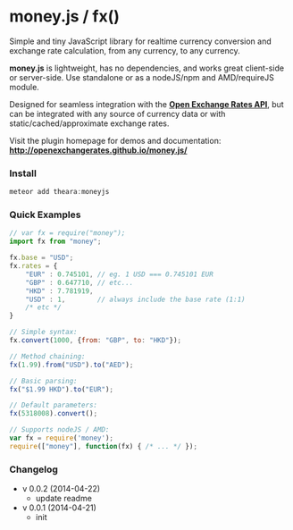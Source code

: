 # money.js / fx() 

Simple and tiny JavaScript library for realtime currency conversion and exchange rate calculation, from any currency, to any currency. 

**money.js** is lightweight, has no dependencies, and works great client-side or server-side. Use standalone or as a nodeJS/npm and AMD/requireJS module.

Designed for seamless integration with the **[Open Exchange Rates API](https://openexchangerates.org "Free reliable exchange rates/currency conversion data API")**, but can be integrated with any source of currency data or with static/cached/approximate exchange rates.

Visit the plugin homepage for demos and documentation: **http://openexchangerates.github.io/money.js/**

### Install
```js
meteor add theara:moneyjs
```
### Quick Examples
```js
// var fx = require("money");
import fx from "money";

fx.base = "USD";
fx.rates = {
	"EUR" : 0.745101, // eg. 1 USD === 0.745101 EUR
	"GBP" : 0.647710, // etc...
	"HKD" : 7.781919,
	"USD" : 1,        // always include the base rate (1:1)
	/* etc */
}

// Simple syntax:
fx.convert(1000, {from: "GBP", to: "HKD"});

// Method chaining:
fx(1.99).from("USD").to("AED");

// Basic parsing:
fx("$1.99 HKD").to("EUR");

// Default parameters:
fx(5318008).convert();

// Supports nodeJS / AMD:
var fx = require('money');
require(["money"], function(fx) { /* ... */ });
```
### Changelog
- v 0.0.2 (2014-04-22)
    - update readme
- v 0.0.1 (2014-04-21)
    - init
